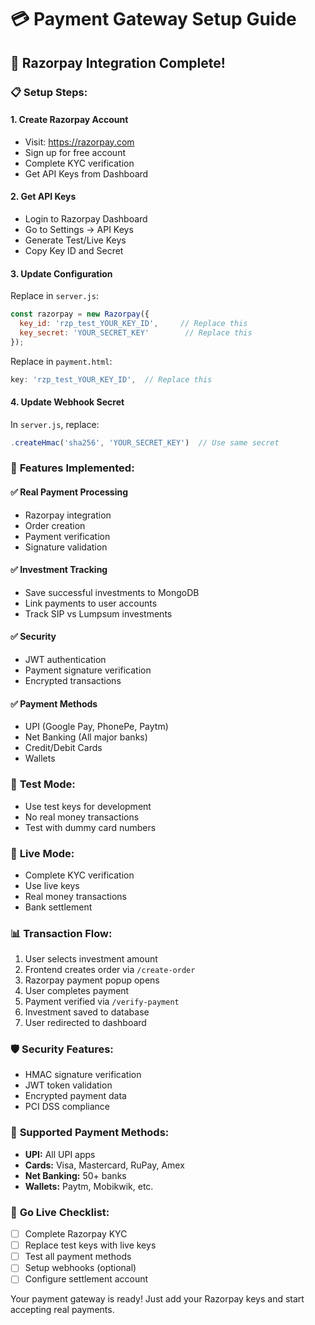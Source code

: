 # 💳 Payment Gateway Setup Guide

## 🚀 Razorpay Integration Complete!

### 📋 **Setup Steps:**

#### 1. **Create Razorpay Account**
- Visit: https://razorpay.com
- Sign up for free account
- Complete KYC verification
- Get API Keys from Dashboard

#### 2. **Get API Keys**
- Login to Razorpay Dashboard
- Go to Settings → API Keys
- Generate Test/Live Keys
- Copy Key ID and Secret

#### 3. **Update Configuration**
Replace in `server.js`:
```javascript
const razorpay = new Razorpay({
  key_id: 'rzp_test_YOUR_KEY_ID',     // Replace this
  key_secret: 'YOUR_SECRET_KEY'        // Replace this
});
```

Replace in `payment.html`:
```javascript
key: 'rzp_test_YOUR_KEY_ID',  // Replace this
```

#### 4. **Update Webhook Secret**
In `server.js`, replace:
```javascript
.createHmac('sha256', 'YOUR_SECRET_KEY')  // Use same secret
```

### 🔧 **Features Implemented:**

#### ✅ **Real Payment Processing**
- Razorpay integration
- Order creation
- Payment verification
- Signature validation

#### ✅ **Investment Tracking**
- Save successful investments to MongoDB
- Link payments to user accounts
- Track SIP vs Lumpsum investments

#### ✅ **Security**
- JWT authentication
- Payment signature verification
- Encrypted transactions

#### ✅ **Payment Methods**
- UPI (Google Pay, PhonePe, Paytm)
- Net Banking (All major banks)
- Credit/Debit Cards
- Wallets

### 🧪 **Test Mode:**
- Use test keys for development
- No real money transactions
- Test with dummy card numbers

### 🔴 **Live Mode:**
- Complete KYC verification
- Use live keys
- Real money transactions
- Bank settlement

### 📊 **Transaction Flow:**
1. User selects investment amount
2. Frontend creates order via `/create-order`
3. Razorpay payment popup opens
4. User completes payment
5. Payment verified via `/verify-payment`
6. Investment saved to database
7. User redirected to dashboard

### 🛡️ **Security Features:**
- HMAC signature verification
- JWT token validation
- Encrypted payment data
- PCI DSS compliance

### 📱 **Supported Payment Methods:**
- **UPI:** All UPI apps
- **Cards:** Visa, Mastercard, RuPay, Amex
- **Net Banking:** 50+ banks
- **Wallets:** Paytm, Mobikwik, etc.

### 🚀 **Go Live Checklist:**
- [ ] Complete Razorpay KYC
- [ ] Replace test keys with live keys
- [ ] Test all payment methods
- [ ] Setup webhooks (optional)
- [ ] Configure settlement account

Your payment gateway is ready! Just add your Razorpay keys and start accepting real payments.